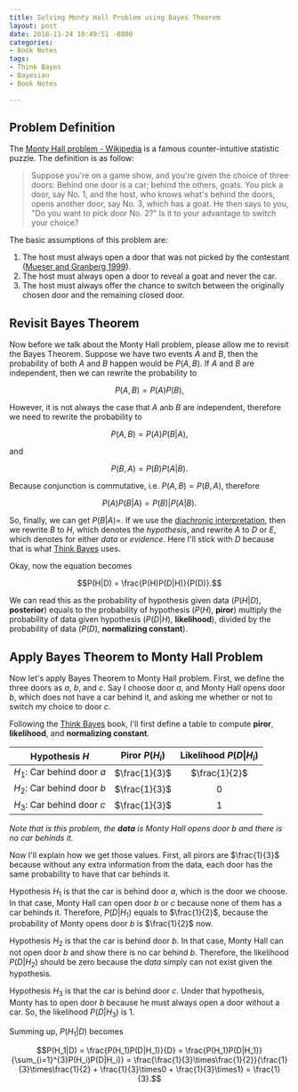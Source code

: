 ```yaml
---
title: Solving Monty Hall Problem using Bayes Theorem
layout: post
date: 2018-11-24 10:49:51 -0800
categories:
- Book Notes
tags:
- Think Bayes
- Bayesian
- Book Notes

---
```

## Problem Definition

The [Monty Hall problem - Wikipedia](https://en.wikipedia.org/wiki/Monty_Hall_problem) is a famous counter-intuitive statistic puzzle. The definition is as follow:

> Suppose you're on a game show, and you're given the choice of three doors: Behind one door is a car; behind the others, goats. You pick a door, say No. 1, and the host, who knows what's behind the doors, opens another door, say No. 3, which has a goat. He then says to you, "Do you want to pick door No. 2?" Is it to your advantage to switch your choice? 

The basic assumptions of this problem are:

1.  The host must always open a door that was not picked by the contestant ([Mueser and Granberg 1999](https://en.wikipedia.org/wiki/Monty_Hall_problem#refMueserandGranberg1999)).
2.  The host must always open a door to reveal a goat and never the car.
3.  The host must always offer the chance to switch between the originally chosen door and the remaining closed door.

## Revisit Bayes Theorem

Now before we talk about the Monty Hall problem, please allow me to revisit the Bayes Theorem. Suppose we have two events $A$ and $B$, then the probability of both $A$ and $B$ happen would be $P(A,B)$. If $A$ and $B$ are independent, then we can rewrite the probability to

$$P(A,B) = P(A)P(B),$$

However, it is not always the case that $A$ anb $B$ are independent, therefore we need to rewrite the probability to

$$P(A,B) = P(A)P(B|A),$$

and 

$$P(B,A) = P(B)P(A|B).$$

Because conjunction is commutative, i.e. $P(A,B) = P(B,A)$, therefore

$$P(A)P(B|A) = P(B)|P(A|B).$$

So, finally, we can get $P(B|A)=$. If we use the [diachronic interpretation](https://u.osu.edu/jeon.96/personal-projects/math/bayesian-statistics-diachronic-interpretation/), then we rewrite $B$ to $H$, which denotes the _hypothesis_, and rewrite $A$ to $D$ or $E$, which denotes for either _data_ or _evidence_. Here I'll stick with $D$ because that is what [Think Bayes](https://www.amazon.com/Think-Bayes-Bayesian-Statistics-Python/dp/1449370780) uses.

Okay, now the equation becomes

$$P(H|D) = \frac{P(H)P(D|H)}{P(D)}.$$

We can read this as the probability of hypothesis given data ($P(H|D)$, **posterior**) equals to the probability of hypothesis ($P(H)$, **piror**) multiply the probability of data given hypothesis ($P(D|H)$, **likelihood**), divided by the probability of data ($P(D)$, **normalizing constant**).

## Apply Bayes Theorem to Monty Hall Problem

Now let's apply Bayes Theorem to Monty Hall problem. First, we define the three doors as $a$, $b$, and $c$. Say I choose door $a$, and Monty Hall opens door $b$, which does not have a car behind it, and asking me whether or not to switch my choice to door $c$.

Following the [Think Bayes](https://www.amazon.com/Think-Bayes-Bayesian-Statistics-Python/dp/1449370780) book, I'll first define a table to compute **piror**, **likelihood**, and **normalizing constant**.

| Hypothesis $H$             | Piror $P(H_i)$ | Likelihood $P(D\|H_i)$ |
| -------------------------- |:--------------:|:----------------------:|
| $H_1$: Car behind door $a$ | $\frac{1}{3}$  |     $\frac{1}{2}$      |
| $H_2$: Car behind door $b$ | $\frac{1}{3}$  |          $0$           |
| $H_3$: Car behind door $c$ | $\frac{1}{3}$  |          $1$           |
_Note that is this problem, the **data** is Monty Hall opens door $b$ and there is no car behinds it._

Now I'll explain how we get those values. First, all pirors are $\frac{1}{3}$ because without any extra information from the data, each door has the same probability to have that car behinds it.

Hypothesis $H_1$ is that the car is behind door $a$, which is the door we choose. In that case, Monty Hall can open door $b$ or $c$ because none of them has a car behinds it. Therefore, $P(D|H_1)$ equals to $\frac{1}{2}$, because the probability of Monty opens door $b$ is $\frac{1}{2}$ now.

Hypothesis $H_2$ is that the car is behind door $b$. In that case, Monty Hall can not open door $b$ and show there is no car behind $b$. Therefore, the likelihood $P(D|H_2)$ should be zero because the _data_ simply can not exist given the hypothesis.

Hypothesis $H_3$ is that the car is behind door $c$. Under that hypothesis, Monty has to open door $b$ because he must always open a door without a car. So, the likelihood $P(D|H_3)$ is $1$.

Summing up, $P(H_1|D)$ becomes

$$P(H_1|D) = \frac{P(H_1)P(D|H_1)}{D} = \frac{P(H_1)P(D|H_1)}{\sum_{i=1}^{3}P(H_i)P(D|H_i)} = \frac{\frac{1}{3}\times\frac{1}{2}}{\frac{1}{3}\times\frac{1}{2} + \frac{1}{3}\times0 + \frac{1}{3}\times1} = \frac{1}{3}.$$